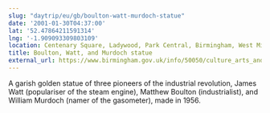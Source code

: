 ```yaml
---
slug: "daytrip/eu/gb/boulton-watt-murdoch-statue"
date: '2001-01-30T04:37:00'
lat: '52.47864211591314'
lng: '-1.909093309803109'
location: Centenary Square, Ladywood, Park Central, Birmingham, West Midlands, England, B1 2NR, United Kingdom
title: Boulton, Watt, and Murdoch statue
external_url: https://www.birmingham.gov.uk/info/50050/culture_arts_and_heritage/190/statues_and_public_art/2
---
```

A garish golden statue of three pioneers of the industrial revolution, James Watt (populariser of the steam engine), Matthew Boulton (industrialist), and William Murdoch (namer of the gasometer), made in 1956.

